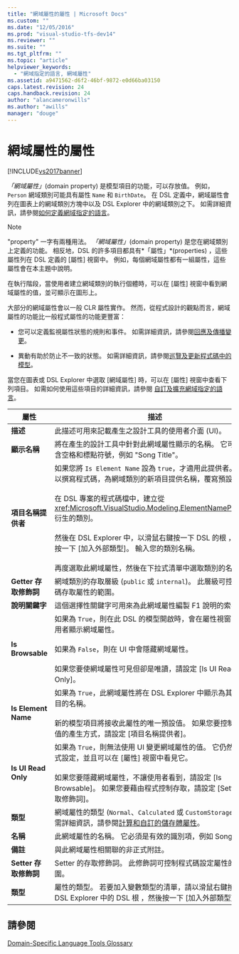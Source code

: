 ```yaml
---
title: "網域屬性的屬性 | Microsoft Docs"
ms.custom: ""
ms.date: "12/05/2016"
ms.prod: "visual-studio-tfs-dev14"
ms.reviewer: ""
ms.suite: ""
ms.tgt_pltfrm: ""
ms.topic: "article"
helpviewer_keywords: 
  - "網域指定的語言, 網域屬性"
ms.assetid: a9471562-d6f2-46bf-9872-e0d66ba03150
caps.latest.revision: 24
caps.handback.revision: 24
author: "alancameronwills"
ms.author: "awills"
manager: "douge"
---
```

# 網域屬性的屬性
[!INCLUDE[vs2017banner](../code-quality/includes/vs2017banner.md)]

*「網域屬性」*\(domain property\) 是模型項目的功能，可以存放值。  例如，`Person` 網域類別可能具有屬性 `Name` 和 `BirthDate`。  在 DSL 定義中，網域屬性會列在圖表上的網域類別方塊中以及 DSL Explorer 中的網域類別之下。  如需詳細資訊，請參閱[如何定義網域指定的語言](../modeling/how-to-define-a-domain-specific-language.md)。  
  
> [!NOTE]
>  "property" 一字有兩種用法。  *「網域屬性」*\(domain property\) 是您在網域類別上定義的功能。  相反地，DSL 的許多項目都具有*「屬性」*\(properties\) ，這些屬性列在 DSL 定義的 \[屬性\] 視窗中。  例如，每個網域屬性都有一組屬性，這些屬性會在本主題中說明。  
  
 在執行階段，當使用者建立網域類別的執行個體時，可以在 \[屬性\] 視窗中看到網域屬性的值，並可顯示在圖形上。  
  
 大部分的網域屬性會以一般 CLR 屬性實作。  然而，從程式設計的觀點而言，網域屬性的功能比一般程式屬性的功能更豐富：  
  
-   您可以定義監視屬性狀態的規則和事件。  如需詳細資訊，請參閱[回應及傳播變更](../modeling/responding-to-and-propagating-changes.md)。  
  
-   異動有助於防止不一致的狀態。  如需詳細資訊，請參閱[巡覽及更新程式碼中的模型](../modeling/navigating-and-updating-a-model-in-program-code.md)。  
  
 當您在圖表或 DSL Explorer 中選取 \[網域屬性\] 時，可以在 \[屬性\] 視窗中查看下列項目。  如需如何使用這些項目的詳細資訊，請參閱 [自訂及擴充網域指定的語言](../modeling/customizing-and-extending-a-domain-specific-language.md)。  
  
|屬性|描述|預設值|  
|--------|--------|---------|  
|**描述**|此描述可用來記載產生之設計工具的使用者介面 \(UI\)。|\<無\>|  
|**顯示名稱**|將在產生的設計工具中針對此網域屬性顯示的名稱。  它可以包含空格和標點符號，例如 "Song Title"。|\<無\>|  
|**項目名稱提供者**|如果您將 `Is Element Name` 設為 `true`，才適用此提供者。  您可以撰寫程式碼，為網域類別的新項目提供名稱，覆寫預設行為。<br /><br /> 在 DSL 專案的程式碼檔中，建立從 <xref:Microsoft.VisualStudio.Modeling.ElementNameProvider> 衍生的類別。<br /><br /> 然後在 DSL Explorer 中，以滑鼠右鍵按一下 DSL 的根 ，然後按一下 \[加入外部類型\]。  輸入您的類別名稱。<br /><br /> 再度選取此網域屬性，然後在下拉式清單中選取類別的名稱。|\<無\>|  
|**Getter 存取修飾詞**|網域類別的存取層級 \(`public` 或 `internal`\)。  此層級可控制程式碼存取屬性的範圍。|`public`|  
|**說明關鍵字**|這個選擇性關鍵字可用來為此網域屬性編製 F1 說明的索引。|\<無\>|  
|**Is Browsable**|如果為 `True`，則在此 DSL 的模型開啟時，會在屬性視窗中向使用者顯示網域屬性。<br /><br /> 如果為 `False`，則在 UI 中會隱藏網域屬性。<br /><br /> 如果您要使網域屬性可見但卻是唯讀，請設定 \[Is UI Read Only\]。|`True`|  
|**Is Element Name**|如果為 `True`，此網域屬性將在 DSL Explorer 中顯示為其模型項目的名稱。<br /><br /> 新的模型項目將接收此屬性的唯一預設值。  如果您要控制這些值的產生方式，請設定 \[項目名稱提供者\]。|`False`|  
|**Is UI Read Only**|如果為 `True`，則無法使用 UI 變更網域屬性的值。  它仍然可由程式設定，並且可以在 \[屬性\] 視窗中看見它。<br /><br /> 如果您要隱藏網域屬性，不讓使用者看到，請設定 \[Is Browsable\]。  如果您要藉由程式控制存取，請設定 \[Setter 存取修飾詞\]。|`False`|  
|**類型**|網域屬性的類型 \(`Normal`、`Calculated` 或 `CustomStorage`\)。  如需詳細資訊，請參閱[計算和自訂的儲存體屬性](../modeling/calculated-and-custom-storage-properties.md)。|`Normal`|  
|**名稱**|此網域屬性的名稱。  它必須是有效的識別項，例如 SongTitle。|\<無\>|  
|**備註**|與此網域屬性相關聯的非正式附註。|\<無\>|  
|**Setter 存取修飾詞**|Setter 的存取修飾詞。  此修飾詞可控制程式碼設定屬性的範圍。|`public`|  
|**類型**|屬性的類型。  若要加入變數類型的清單，請以滑鼠右鍵按一下 DSL Explorer 中的 DSL 根 ，然後按一下 \[加入外部類型\]。|`String`|  
  
## 請參閱  
 [Domain\-Specific Language Tools Glossary](http://msdn.microsoft.com/zh-tw/ca5e84cb-a315-465c-be24-76aa3df276aa)